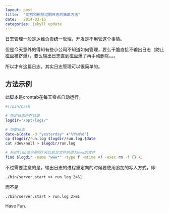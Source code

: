 ```yaml
---
layout: post
title:  "切割和删除过期日志的简单方法"
date:   2014-03-15
categories: jekyll update
---
```


日志管理一般是运维负责统一管理，开发是不用管这个事情。

但是今天意外的得知有些小公司不知道如何管理，要么干脆直接不输出日志（防止磁盘被挤爆），要么输出日志直到磁盘爆了再手动删除。。。

所以才有这篇日志，其实日志管理可以很简单的。

## 方法示例

此脚本是crontab在每天零点自动运行。

```sh
#!/bin/bash

# 指定日志所在目录
logdir="/opt/logs/"

# 切割日志
date=$(date -d "yesterday" +"%Y%m%d")
cp $logdir/run.log $logdir/run.log.$date
cat /dev/null > $logdir/run.log

# 利用find命令删除7天以前且文件前缀为www的文件
find $logdir -name "www*" -type f -mtime +7 -exec rm -f {} \;
```

不过需要注意的是，输出日志的进程重定向的时候要使用追加的写入方式，即:

```
./bin/server.start >> run.log 2>&1 
```

而不是

```
./bin/server.start > run.log 2>&1 
```

Have Fun.

